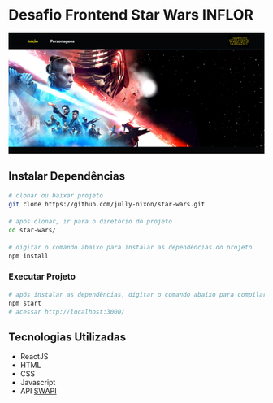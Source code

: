# Desafio Frontend Star Wars INFLOR

![Screenshot](src/assets/images/demo-application.png)

## Instalar Dependências
```sh
# clonar ou baixar projeto
git clone https://github.com/jully-nixon/star-wars.git

# após clonar, ir para o diretório do projeto
cd star-wars/

# digitar o comando abaixo para instalar as dependências do projeto
npm install
```

### Executar Projeto
```sh
# após instalar as dependências, digitar o comando abaixo para compilar e executar o projeto
npm start
# acessar http://localhost:3000/
```

## Tecnologias Utilizadas

- ReactJS
- HTML
- CSS
- Javascript
- API [SWAPI](https://swapi.dev/)
